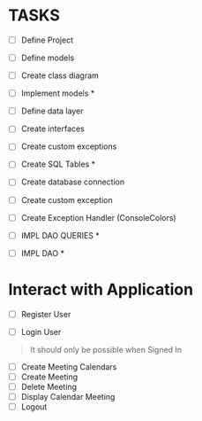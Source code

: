 # TASKS
- [ ] Define Project
- [ ] Define models
- [ ] Create class diagram
- [ ] Implement models *
- [ ] Define data layer
- [ ] Create interfaces
- [ ] Create custom exceptions

- [ ] Create SQL Tables *
- [ ] Create database connection
- [ ] Create custom exception
- [ ] Create Exception Handler (ConsoleColors)

- [ ] IMPL DAO QUERIES *
- [ ] IMPL DAO *


# Interact with Application
- [ ] Register User
- [ ] Login User


> It should only be possible when Signed In
- [ ] Create Meeting Calendars
- [ ] Create Meeting
- [ ] Delete Meeting
- [ ] Display Calendar Meeting
- [ ] Logout